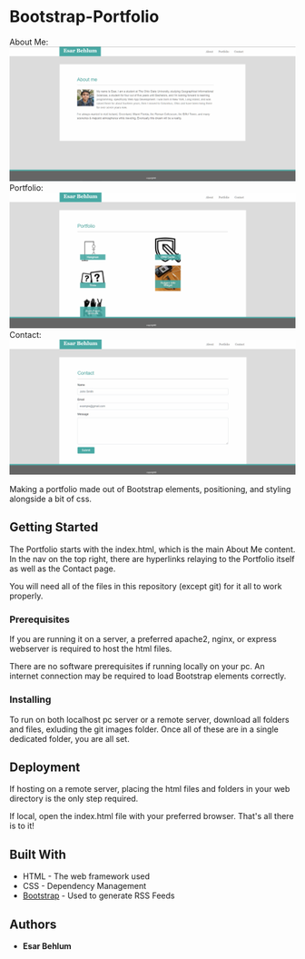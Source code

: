 # Bootstrap-Portfolio

About Me:
![About me picture](assets/images/git/AboutMe.png)
Portfolio:
![Portfolio picture](assets/images/git/Portfolio.png)
Contact:
![Contact picture](assets/images/git/Contact.png)

Making a portfolio made out of Bootstrap elements, positioning, and styling alongside a bit of css.

## Getting Started

The Portfolio starts with the index.html, which is the main About Me content. In the nav on the top right, there are hyperlinks relaying to the Portfolio itself as well as the Contact page.

You will need all of the files in this repository (except git) for it all to work properly.

### Prerequisites

If you are running it on a server, a preferred apache2, nginx, or express webserver is required to host the html files.

There are no software prerequisites if running locally on your pc. An internet connection may be required to load Bootstrap elements correctly.

### Installing

To run on both localhost pc server or a remote server, download all folders and files, exluding the git images folder. Once all of these are in a single dedicated folder, you are all set.

## Deployment
If hosting on a remote server, placing the html files and folders in your web directory is the only step required. 

If local, open the index.html file with your preferred browser. That's all there is to it!

## Built With

* HTML - The web framework used
* CSS - Dependency Management
* [Bootstrap](https://bootstrap.com/) - Used to generate RSS Feeds

## Authors

* **Esar Behlum** 


